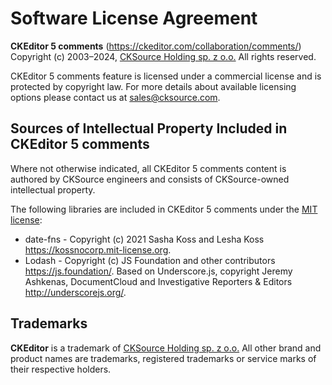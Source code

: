 Software License Agreement
==========================

**CKEditor&nbsp;5 comments** (https://ckeditor.com/collaboration/comments/)<br>
Copyright (c) 2003–2024, [CKSource Holding sp. z o.o.](https://cksource.com) All rights reserved.

CKEditor&nbsp;5 comments feature is licensed under a commercial license and is protected by copyright law.
For more details about available licensing options please contact us at sales@cksource.com.

Sources of Intellectual Property Included in CKEditor&nbsp;5 comments
----------------------------------------------------------------

Where not otherwise indicated, all CKEditor&nbsp;5 comments content is authored by CKSource engineers and consists of CKSource-owned intellectual property.

The following libraries are included in CKEditor&nbsp;5 comments under the [MIT license](https://opensource.org/licenses/MIT):

* date-fns - Copyright (c) 2021 Sasha Koss and Lesha Koss https://kossnocorp.mit-license.org.
* Lodash - Copyright (c) JS Foundation and other contributors https://js.foundation/. Based on Underscore.js, copyright Jeremy Ashkenas, DocumentCloud and Investigative Reporters & Editors http://underscorejs.org/.

Trademarks
----------

**CKEditor** is a trademark of [CKSource Holding sp. z o.o.](https://cksource.com) All other brand and product names are trademarks, registered trademarks or service marks of their respective holders.
